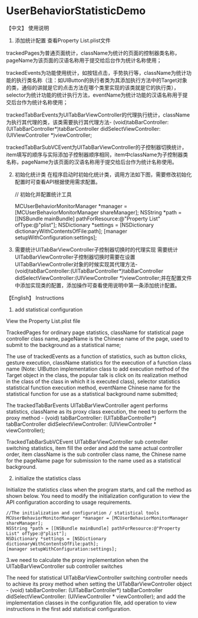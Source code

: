 # UserBehaviorStatisticDemo
【中文】
使用说明
1.	添加统计配置
查看Property List.plist文件

trackedPages为普通页面统计，className为统计的页面的控制器类名称，pageName为该页面的汉语名称用于提交给后台作为统计名称使用；
  
trackedEvents为功能使用统计，如按钮点击，手势执行等，className为统计功能的执行类名称（注：如UIButton的执行者类为其添加执行方法中的Target对象的类，通俗的讲就是它的点击方法在哪个类里实现的该类就是它的执行类），selector为统计功能的统计执行方法，eventName为统计功能的汉语名称用于提交后台作为统计名称使用；
	
trackedTabBarEvents为UITabBarViewController的代理执行统计，className为执行其代理的类，该类需要执行其代理方法- (void)tabBarController:(UITabBarController*)tabBarController didSelectViewController:(UIViewController *)viewController;
	
trackedTabBarSubVCEvent为UITabBarViewController的子控制器切换统计，item填写的顺序与实际添加子控制器顺序相同，item中className为子控制器类名称，pageName为该页面的汉语名称用于提交给后台作为统计名称使用。

2.	初始化统计类
在程序启动时初始化统计类，调用方法如下图，需要修改初始化配置时可查看API根据使用需求配置。
    
    // 初始化并配置统计工具
    
    MCUserBehaviorMonitorManager *manager = [MCUserBehaviorMonitorManager shareManager];
    NSString *path = [[NSBundle mainBundle] pathForResource:@"Property List" ofType:@"plist"];
    NSDictionary *settings = [NSDictionary dictionaryWithContentsOfFile:path];
    [manager setupWithConfiguration:settings];

3.	需要统计UITabBarViewController子控制器切换时的代理实现
需要统计UITabBarViewController子控制器切换时需要在设置UITabBarViewController对象的时候实现其代理方法- (void)tabBarController:(UITabBarController*)tabBarController didSelectViewController:(UIViewController *)viewController;并在配置文件中添加实现类的配置，添加操作可查看使用说明中第一条添加统计配置。

【English】
Instructions

1. add statistical configuration

View the Property List.plist file

TrackedPages for ordinary page statistics, className for statistical page controller class name, pageName is the Chinese name of the page, used to submit to the background as a statistical name;

The use of trackedEvents as a function of statistics, such as button clicks, gesture execution, className statistics for the execution of a function class name (Note: UIButton implementation class to add execution method of the Target object in the class, the popular talk is click on its realization method in the class of the class in which it is executed class), selector statistics statistical function execution method, eventName Chinese name for the statistical function for use as a statistical background name submitted;

The trackedTabBarEvents UITabBarViewController agent performs statistics, className as its proxy class execution, the need to perform the proxy method - (void) tabBarController: (UITabBarController*) tabBarController didSelectViewController: (UIViewController * viewController);

TrackedTabBarSubVCEvent UITabBarViewController sub controller switching statistics, item fill the order and add the same actual controller order, item className is the sub controller class name, the Chinese name for the pageName page for submission to the name used as a statistical background.

2. initialize the statistics class

Initialize the statistics class when the program starts, and call the method as shown below. You need to modify the initialization configuration to view the API configuration according to usage requirements.

    //The initialization and configuration / statistical tools
    MCUserBehaviorMonitorManager *manager = [MCUserBehaviorMonitorManager shareManager];
    NSString *path = [[NSBundle mainBundle] pathForResource:@"Property List" ofType:@"plist"];
    NSDictionary *settings = [NSDictionary dictionaryWithContentsOfFile:path];
    [manager setupWithConfiguration:settings];

3.we need to calculate the proxy implementation when the UITabBarViewController sub controller switches

The need for statistical UITabBarViewController switching controller needs to achieve its proxy method when setting the UITabBarViewController object - (void) tabBarController: (UITabBarController*) tabBarController didSelectViewController: (UIViewController * viewController); and add the implementation classes in the configuration file, add operation to view instructions in the first add statistical configuration.
